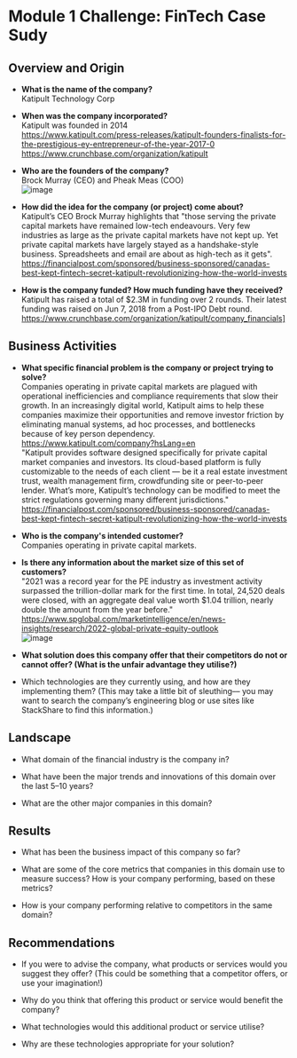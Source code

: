 # Module 1 Challenge: FinTech Case Sudy

## Overview and Origin

* **What is the name of the company?** <br>
    Katipult Technology Corp

* **When was the company incorporated?** <br>
    Katipult was founded in 2014 <br> https://www.katipult.com/press-releases/katipult-founders-finalists-for-the-prestigious-ey-entrepreneur-of-the-year-2017-0<br>https://www.crunchbase.com/organization/katipult
* **Who are the founders of the company?** <br>
    Brock Murray (CEO) and Pheak Meas (COO) <br> ![image](https://user-images.githubusercontent.com/110504234/184503233-7acb321c-3be6-413c-a51a-f4b31b7b2acb.png)

* **How did the idea for the company (or project) come about?** <br> Katipult’s CEO Brock Murray highlights that "those serving the private capital markets have remained low-tech endeavours. Very few industries as large as the private capital markets have not kept up. Yet private capital markets have largely stayed as a handshake-style business. Spreadsheets and email are about as high-tech as it gets". https://financialpost.com/sponsored/business-sponsored/canadas-best-kept-fintech-secret-katipult-revolutionizing-how-the-world-invests

* **How is the company funded? How much funding have they received?** <br> Katipult has raised a total of $2.3M in funding over 2 rounds. Their latest funding was raised on Jun 7, 2018 from a Post-IPO Debt round. https://www.crunchbase.com/organization/katipult/company_financials]


## Business Activities

* **What specific financial problem is the company or project trying to solve?** <br> Companies operating in private capital markets are plagued with operational inefficiencies and compliance requirements that slow their growth. In an increasingly digital world, Katipult aims to help these companies maximize their opportunities and remove investor friction by eliminating manual systems, ad hoc processes, and bottlenecks because of key person dependency. https://www.katipult.com/company?hsLang=en <br>"Katipult provides software designed specifically for private capital market companies and investors. Its cloud-based platform is fully customizable to the needs of each client — be it a real estate investment trust, wealth management firm, crowdfunding site or peer-to-peer lender. What’s more, Katipult’s technology can be modified to meet the strict regulations governing many different jurisdictions." https://financialpost.com/sponsored/business-sponsored/canadas-best-kept-fintech-secret-katipult-revolutionizing-how-the-world-invests

* **Who is the company's intended customer?** <br> Companies operating in private capital markets. 

* **Is there any information about the market size of this set of customers?** <br> "2021 was a record year for the PE industry as investment activity surpassed the trillion-dollar mark for the first time. In total, 24,520 deals were closed, with an aggregate deal value worth $1.04 trillion, nearly double the amount from the year before." https://www.spglobal.com/marketintelligence/en/news-insights/research/2022-global-private-equity-outlook <br>
![image](https://www.spglobal.com/_assets/images/marketintelligence/blog-images/pems-30-fig-1.png)


* **What solution does this company offer that their competitors do not or cannot offer? (What is the unfair advantage they utilise?)** <br>

* Which technologies are they currently using, and how are they implementing them? (This may take a little bit of sleuthing–– you may want to search the company’s engineering blog or use sites like StackShare to find this information.)


## Landscape

* What domain of the financial industry is the company in?

* What have been the major trends and innovations of this domain over the last 5–10 years?

* What are the other major companies in this domain?


## Results

* What has been the business impact of this company so far?

* What are some of the core metrics that companies in this domain use to measure success? How is your company performing, based on these metrics?

* How is your company performing relative to competitors in the same domain?


## Recommendations

* If you were to advise the company, what products or services would you suggest they offer? (This could be something that a competitor offers, or use your imagination!)

* Why do you think that offering this product or service would benefit the company?

* What technologies would this additional product or service utilise?

* Why are these technologies appropriate for your solution?
